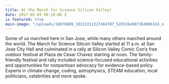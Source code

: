 ```yaml
---
title: At the March for Science Silicon Valley!
date: 2017-05-03 06:18:00 Z
is featured: true
main-image: "/uploads/18076889_10213311327484707_5265264907364906324_o.jpg"
---
```


Some of us marched here in San Jose, while many others marched around the world.  The March for Science Silicon Valley started at 11 a.m. at San Jose City Hall and culminated in a rally at Silicon Valley Comic Con’s free outdoor festival at Plaza de Cesar Chavez starting at noon. The family-friendly festival and rally included science-focused educational activities and opportunities for nonpartisan advocacy for evidence-based policy. Experts in climate change, coding, astrophysics, STEAM education, local politicians, celebrities and more spoke. 